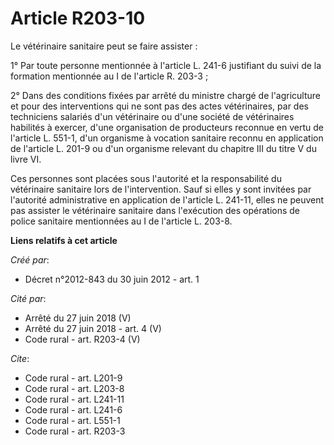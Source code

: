 # Article R203-10

Le vétérinaire sanitaire peut se faire assister : 

1° Par toute personne mentionnée à l'article L. 241-6 justifiant du suivi de la formation mentionnée au I de l'article R.
203-3 ; 

2° Dans des conditions fixées par arrêté du ministre chargé de l'agriculture et pour des interventions qui ne sont pas des
actes vétérinaires, par des techniciens salariés d'un vétérinaire ou d'une société de vétérinaires habilités à exercer, d'une
organisation de producteurs reconnue en vertu de l'article L. 551-1, d'un organisme à vocation sanitaire reconnu en
application de l'article L. 201-9 ou d'un organisme relevant du chapitre III du titre V du livre VI. 

Ces personnes sont placées sous l'autorité et la responsabilité du vétérinaire sanitaire lors de l'intervention. Sauf si
elles y sont invitées par l'autorité administrative en application de l'article L. 241-11, elles ne peuvent pas assister le
vétérinaire sanitaire dans l'exécution des opérations de police sanitaire mentionnées au I de l'article L. 203-8.

**Liens relatifs à cet article**

_Créé par_:

  - Décret n°2012-843 du 30 juin 2012 - art. 1

_Cité par_:

  - Arrêté du 27 juin 2018 (V)
  - Arrêté du 27 juin 2018 - art. 4 (V)
  - Code rural - art. R203-4 (V)

_Cite_:

  - Code rural - art. L201-9
  - Code rural - art. L203-8
  - Code rural - art. L241-11
  - Code rural - art. L241-6
  - Code rural - art. L551-1
  - Code rural - art. R203-3
